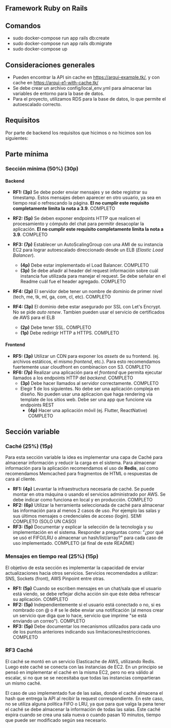 ## Framework Ruby on Rails



## Comandos

- sudo docker-compose run app rails db:create
- sudo docker-compose run app rails db:migrate
- sudo docker-compose up

## Consideraciones generales

- Pueden encontrar la API sin cache en https://arqui-example.tk/, y con cache en https://arqui-e1-with-cache.tk/
- Se debe crear un archivo config/local_env.yml para almacenar las variables de entorno para la base de datos.
- Para el proyecto, utilizamos RDS para la base de datos, lo que permite el autoescalado correcto.



## Requisitos

Por parte de backend los requisitos que hicimos o no hicimos son los siguientes:

## Parte mínima

### Sección mínima (50%) (30p)

#### **Backend**
* **RF1: (3p)** Se debe poder enviar mensajes y se debe registrar su timestamp. Estos mensajes deben aparecer en otro usuario, ya sea en tiempo real o refrescando la página. **El no cumplir este requisito completamente limita la nota a 3.9**. COMPLETO
* **RF2: (5p)** Se deben exponer endpoints HTTP que realicen el procesamiento y cómputo del chat para permitir desacoplar la aplicación. **El no cumplir este requisito completamente limita la nota a 3.9**. COMPLETO

* **RF3: (7p)** Establecer un AutoScalingGroup con una AMI de su instancia EC2 para lograr autoescalado direccionado desde un ELB (_Elastic Load Balancer_).
    * **(4p)** Debe estar implementado el Load Balancer. COMPLETO
    * **(3p)** Se debe añadir al header del request información sobre cuál instancia fue utilizada para manejar el request. Se debe señalar en el Readme cuál fue el header agregado. COMPLETO
* **RF4: (2p)** El servidor debe tener un nombre de dominio de primer nivel (tech, me, tk, ml, ga, com, cl, etc). COMPLETO

* **RF4: (3p)** El dominio debe estar asegurado por SSL con Let's Encrypt. No se pide *auto renew*. Tambien pueden usar el servicio de certificados de AWS para el ELB
    * **(2p)** Debe tener SSL. COMPLETO
    * **(1p)** Debe redirigir HTTP a HTTPS. COMPLETO
    
#### **Frontend**
* **RF5: (3p)** Utilizar un CDN para exponer los *assets* de su frontend. (ej. archivos estáticos, el mismo *frontend*, etc.). Para esto recomendamos fuertemente usar cloudfront en combinacion con S3. COMPLETO
* **RF6: (7p)** Realizar una aplicación para el *frontend* que permita ejecutar llamados a los endpoints HTTP del *backend*. COMPLETO
    * **(3p)** Debe hacer llamados al servidor correctamente. COMPLETO
    * Elegir **$1$** de los siguientes. No debe ser una aplicación compleja en diseño. No pueden usar una aplicacion que haga rendering via template de los sitios web. Debe ser una app que funcione via endpoints REST
        * **(4p)** Hacer una aplicación móvil (ej. Flutter, ReactNative) COMPLETO

## Sección variable

### Caché (25%) (15p)
Para esta sección variable la idea es implementar una capa de Caché para almacenar información y reducir la carga en el sistema. Para almacenar información para la aplicación recomendamos el uso de **Redis**, así como recomendamos Memcached para fragmentos de HTML o respuestas de cara al cliente. 

* **RF1: (4p)** Levantar la infraestructura necesaria de caché. Se puede montar en otra máquina o usando el servicios administrado por AWS. Se debe indicar como funciona en local y en producción. COMPLETO
* **RF2: (6p)** Utilizar la herramienta seleccionada de caché para almacenar las información para al menos 2 casos de uso. Por ejemplo las salas y sus últimos mensajes o credenciales de acceso (login). SEMI COMPLETO (SOLO UN CASO)
* **RF3: (5p)** Documentar y explicar la selección de la tecnología y su implementación en el sistema. Responder a preguntas como: "¿por qué se usó el FIFO/LRU o almacenar un hash/list/array?" para cada caso de uso implementado. COMPLETO (al final de este README)


### Mensajes en tiempo real (25%) (15p)
El objetivo de esta sección es implementar la capacidad de enviar actualizaciones hacia otros servicios. Servicios recomendados a utilizar: SNS, Sockets (front), AWS Pinpoint entre otras. 

* **RF1: (5p)** Cuando se escriben mensajes en un chat/sala que el usuario está viendo, se debe reflejar dicha acción sin que éste deba refrescar su aplicación. COMPLETO
* **RF2: (5p)** Independientemente si el usuario está conectado o no, si es nombrado con @ o # se le debe enviar una notificación (al menos crear un servicio que diga que lo hace, servicio que imprime "se está enviando un correo"). COMPLETO
* **RF3: (5p)** Debe documentar los mecanismos utilizados para cada uno de los puntos anteriores indicando sus limitaciones/restricciones. COMPLETO

### RF3 Caché
El caché se montó en un servicio Elasticache de AWS, utilizando Redis. Luego este caché se conecta con las instancias de EC2. En un principio se pensó en implementar el caché en la misma EC2, pero no era válido al escalar, si no que se se necesitaba que todas las instancias compartieran un mismo caché.

El caso de uso implementado fue de las salas, donde el caché almacena el hash que entrega la API al recibir la request correspondiente. En este caso, no se utiliza alguna política FIFO o LRU, ya que para que valga la pena tener el caché se debe almacenar la información de todas las salas. Este caché expira cuando se crea una sala nueva o cuando pasan 10 minutos, tiempo que puede ser modificado según sea necesario.